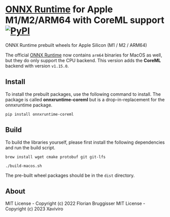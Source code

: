 # [ONNX Runtime](https://github.com/microsoft/onnxruntime) for Apple M1/M2/ARM64 with CoreML support [![PyPI](https://img.shields.io/pypi/v/onnxruntime-coreml)](https://pypi.org/project/onnxruntime-coreml/)
ONNX Runtime prebuilt wheels for Apple Silicon (M1 / M2 / ARM64)

The official [ONNX Runtime](https://pypi.org/project/onnxruntime/1.15.0/#files) now contains `arm64` binaries for MacOS as well, but they do only support the CPU backend. This version adds the **CoreML** backend with version `v1.15.0`.

## Install
To install the prebuilt packages, use the following command to install. The package is called **onnxruntime-coreml** but is a drop-in-replacement for the onnxruntime package.

```
pip install onnxruntime-coreml
```

## Build
To build the libraries yourself, please first install the following dependencies and run the build script.

```
brew install wget cmake protobuf git git-lfs
```

```
./build-macos.sh
```

The pre-built wheel packages should be in the `dist` directory.

## About
MIT License - Copyright (c) 2022 Florian Bruggisser
MIT License - Copyright (c) 2023 Xaviviro
